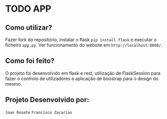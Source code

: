 # TODO APP

## Como utilizar?
Fazer fork do repositório, instalar o flask `pip install flask` e executar o ficheiro `app.py`. 
Ver funcionamento do website em  `http://localhost:8000/`.

## Como foi feito?
O projeto foi desenvolvido em flask e rest, utilização de FlaskSession para fazer o controlo de utilizadores e aplicação de boostrap para o design do mesmo.

## Projeto Desenvolvido por:
`Joao Rosete`
`Francisco Zacarias `

